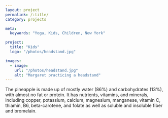 ```yaml
---
layout: project
permalink: /:title/
category: projects

meta:
  keywords: "Yoga, Kids, Children, New York"

project:
  title: "Kids"
  logo: "/photos/headstand.jpg"

images:
  - image:
    url: "/photos/headstand.jpg"
    alt: "Margaret practicing a headstand"
---
```

<p>The pineapple is made up of mostly water (86%) and carbohydrates (13%), with almost no fat or protein. It has nutrients, vitamins, and minerals, including copper, potassium, calcium, magnesium, manganese, vitamin C, thiamin, B6, beta-carotene, and folate as well as soluble and insoluble fiber and bromelain.</p>
